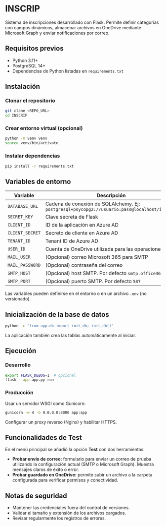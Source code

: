 # INSCRIP

Sistema de inscripciones desarrollado con Flask. Permite definir categorías con campos dinámicos, almacenar archivos en OneDrive mediante Microsoft Graph y enviar notificaciones por correo.

## Requisitos previos
- Python 3.11+
- PostgreSQL 14+
- Dependencias de Python listadas en `requirements.txt`

## Instalación
### Clonar el repositorio
```bash
git clone <REPO_URL>
cd INSCRIP
```

### Crear entorno virtual (opcional)
```bash
python -m venv venv
source venv/bin/activate
```

### Instalar dependencias
```bash
pip install -r requirements.txt
```

## Variables de entorno
| Variable | Descripción |
|---------|-------------|
| `DATABASE_URL` | Cadena de conexión de SQLAlchemy. Ej: `postgresql+psycopg2://usuario:pass@localhost/inscrip` |
| `SECRET_KEY` | Clave secreta de Flask |
| `CLIENT_ID` | ID de la aplicación en Azure AD |
| `CLIENT_SECRET` | Secreto de cliente en Azure AD |
| `TENANT_ID` | Tenant ID de Azure AD |
| `USER_ID` | Cuenta de OneDrive utilizada para las operaciones |
| `MAIL_USER` | (Opcional) correo Microsoft 365 para SMTP |
| `MAIL_PASSWORD` | (Opcional) contraseña del correo |
| `SMTP_HOST` | (Opcional) host SMTP. Por defecto `smtp.office365.com` |
| `SMTP_PORT` | (Opcional) puerto SMTP. Por defecto `587` |

Las variables pueden definirse en el entorno o en un archivo `.env` (no versionado).

## Inicialización de la base de datos
```bash
python -c "from app.db import init_db; init_db()"
```
La aplicación también crea las tablas automáticamente al iniciar.

## Ejecución
### Desarrollo
```bash
export FLASK_DEBUG=1  # opcional
flask --app app.py run
```

### Producción
Usar un servidor WSGI como Gunicorn:
```bash
gunicorn -w 4 -b 0.0.0.0:8000 app:app
```
Configurar un proxy reverso (Nginx) y habilitar HTTPS.

## Funcionalidades de Test
En el menú principal se añadió la opción **Test** con dos herramientas:
- **Probar envío de correo:** formulario para enviar un correo de prueba utilizando la configuración actual (SMTP o Microsoft Graph). Muestra mensajes claros de éxito o error.
- **Probar guardado en OneDrive:** permite subir un archivo a la carpeta configurada para verificar permisos y conectividad.

## Notas de seguridad
- Mantener las credenciales fuera del control de versiones.
- Validar el tamaño y extensión de los archivos cargados.
- Revisar regularmente los registros de errores.
